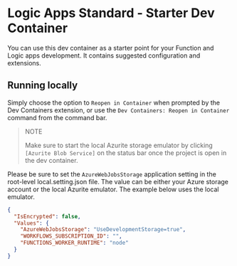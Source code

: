 # Logic Apps Standard - Starter Dev Container

You can use this dev container as a starter point for your Function and Logic apps development. It contains suggested configuration and extensions.

## Running locally

Simply choose the option to `Reopen in Container` when prompted by the Dev Containers extension, or use the `Dev Containers: Reopen in Container` command from the command bar.

> NOTE
>
> Make sure to start the local Azurite storage emulator by clicking `[Azurite Blob Service]` on the status bar once the project is open in the dev container.

Please be sure to set the `AzureWebJobsStorage` application setting in the root-level local.setting.json file.  The value can be either your Azure storage account or the local Azurite emulator.  The example below uses the local emulator.

```json
{
  "IsEncrypted": false,
  "Values": {
    "AzureWebJobsStorage": "UseDevelopmentStorage=true",
    "WORKFLOWS_SUBSCRIPTION_ID": "",
    "FUNCTIONS_WORKER_RUNTIME": "node"
  }
}
```
